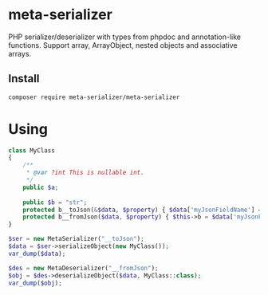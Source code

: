 meta-serializer
===============

PHP serializer/deserializer with types from phpdoc and annotation-like functions.
Support array, ArrayObject, nested objects and associative arrays.

Install
-------
```sh
composer require meta-serializer/meta-serializer
```


Using
=====

```php
class MyClass
{
	/**
	 * @var ?int This is nullable int.
	 */
	public $a;
	
	public $b = "str";
	protected b__toJson(&$data, $property) { $data['myJsonFieldName'] = $this->b . "InJson"; }
	protected b__fromJson($data, $property) { $this->b = $data['myJsonFieldName']; }
}

$ser = new MetaSerializer("__toJson");
$data = $ser->serializeObject(new MyClass());
var_dump($data);

$des = new MetaDeserializer("__fromJson");
$obj = $des->deserializeObject($data, MyClass::class);
var_dump($obj);
```

